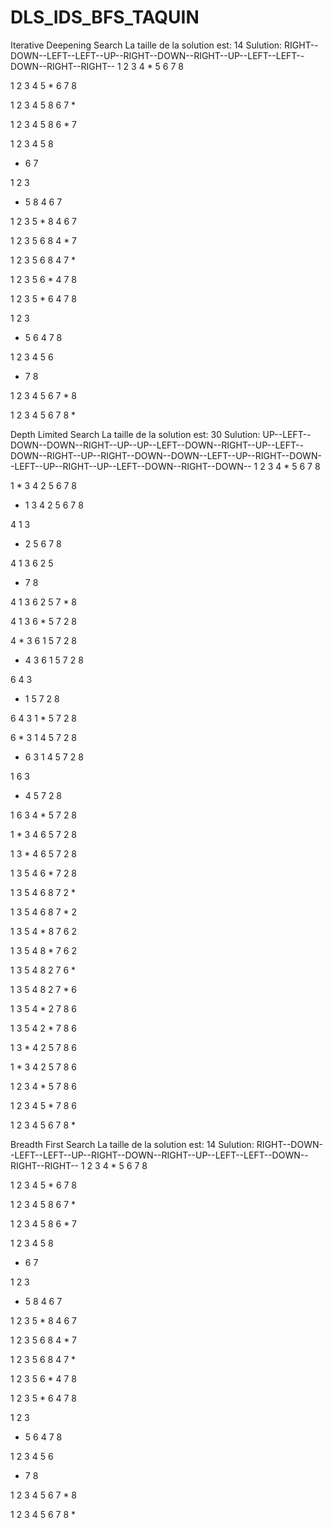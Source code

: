 # DLS_IDS_BFS_TAQUIN
Iterative Deepening Search
La taille de la solution est: 14
 Sulution: RIGHT--DOWN--LEFT--LEFT--UP--RIGHT--DOWN--RIGHT--UP--LEFT--LEFT--DOWN--RIGHT--RIGHT--
1 2 3 
4 * 5 
6 7 8 

1 2 3 
4 5 * 
6 7 8 

1 2 3 
4 5 8 
6 7 * 

1 2 3 
4 5 8 
6 * 7 

1 2 3 
4 5 8 
* 6 7 

1 2 3 
* 5 8 
4 6 7 

1 2 3 
5 * 8 
4 6 7 

1 2 3 
5 6 8 
4 * 7 

1 2 3 
5 6 8 
4 7 * 

1 2 3 
5 6 * 
4 7 8 

1 2 3 
5 * 6 
4 7 8 

1 2 3 
* 5 6 
4 7 8 

1 2 3 
4 5 6 
* 7 8 

1 2 3 
4 5 6 
7 * 8 

1 2 3 
4 5 6 
7 8 * 


Depth Limited Search
La taille de la solution est: 30
 Sulution: UP--LEFT--DOWN--DOWN--RIGHT--UP--UP--LEFT--DOWN--RIGHT--UP--LEFT--DOWN--RIGHT--UP--RIGHT--DOWN--DOWN--LEFT--UP--RIGHT--DOWN--LEFT--UP--RIGHT--UP--LEFT--DOWN--RIGHT--DOWN--
1 2 3 
4 * 5 
6 7 8 

1 * 3 
4 2 5 
6 7 8 

* 1 3 
4 2 5 
6 7 8 

4 1 3 
* 2 5 
6 7 8 

4 1 3 
6 2 5 
* 7 8 

4 1 3 
6 2 5 
7 * 8 

4 1 3 
6 * 5 
7 2 8 

4 * 3 
6 1 5 
7 2 8 

* 4 3 
6 1 5 
7 2 8 

6 4 3 
* 1 5 
7 2 8 

6 4 3 
1 * 5 
7 2 8 

6 * 3 
1 4 5 
7 2 8 

* 6 3 
1 4 5 
7 2 8 

1 6 3 
* 4 5 
7 2 8 

1 6 3 
4 * 5 
7 2 8 

1 * 3 
4 6 5 
7 2 8 

1 3 * 
4 6 5 
7 2 8 

1 3 5 
4 6 * 
7 2 8 

1 3 5 
4 6 8 
7 2 * 

1 3 5 
4 6 8 
7 * 2 

1 3 5 
4 * 8 
7 6 2 

1 3 5 
4 8 * 
7 6 2 

1 3 5 
4 8 2 
7 6 * 

1 3 5 
4 8 2 
7 * 6 

1 3 5 
4 * 2 
7 8 6 

1 3 5 
4 2 * 
7 8 6 

1 3 * 
4 2 5 
7 8 6 

1 * 3 
4 2 5 
7 8 6 

1 2 3 
4 * 5 
7 8 6 

1 2 3 
4 5 * 
7 8 6 

1 2 3 
4 5 6 
7 8 * 



Breadth First Search
La taille de la solution est: 14
 Sulution: RIGHT--DOWN--LEFT--LEFT--UP--RIGHT--DOWN--RIGHT--UP--LEFT--LEFT--DOWN--RIGHT--RIGHT--
1 2 3 
4 * 5 
6 7 8 

1 2 3 
4 5 * 
6 7 8 

1 2 3 
4 5 8 
6 7 * 

1 2 3 
4 5 8 
6 * 7 

1 2 3 
4 5 8 
* 6 7 

1 2 3 
* 5 8 
4 6 7 

1 2 3 
5 * 8 
4 6 7 

1 2 3 
5 6 8 
4 * 7 

1 2 3 
5 6 8 
4 7 * 

1 2 3 
5 6 * 
4 7 8 

1 2 3 
5 * 6 
4 7 8 

1 2 3 
* 5 6 
4 7 8 

1 2 3 
4 5 6 
* 7 8 

1 2 3 
4 5 6 
7 * 8 

1 2 3 
4 5 6 
7 8 * 



